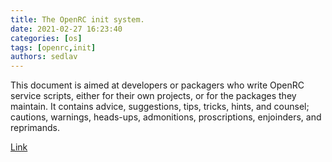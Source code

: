 ```yaml
---
title: The OpenRC init system. 
date: 2021-02-27 16:23:40
categories: [os]
tags: [openrc,init]
authors: sedlav
---
```


This document is aimed at developers or packagers who write OpenRC service scripts, either for their own projects, or for the packages they maintain. It contains advice, suggestions, tips, tricks, hints, and counsel; cautions, warnings, heads-ups, admonitions, proscriptions, enjoinders, and reprimands.

[Link](https://github.com/OpenRC/openrc/blob/master/service-script-guide.md)
